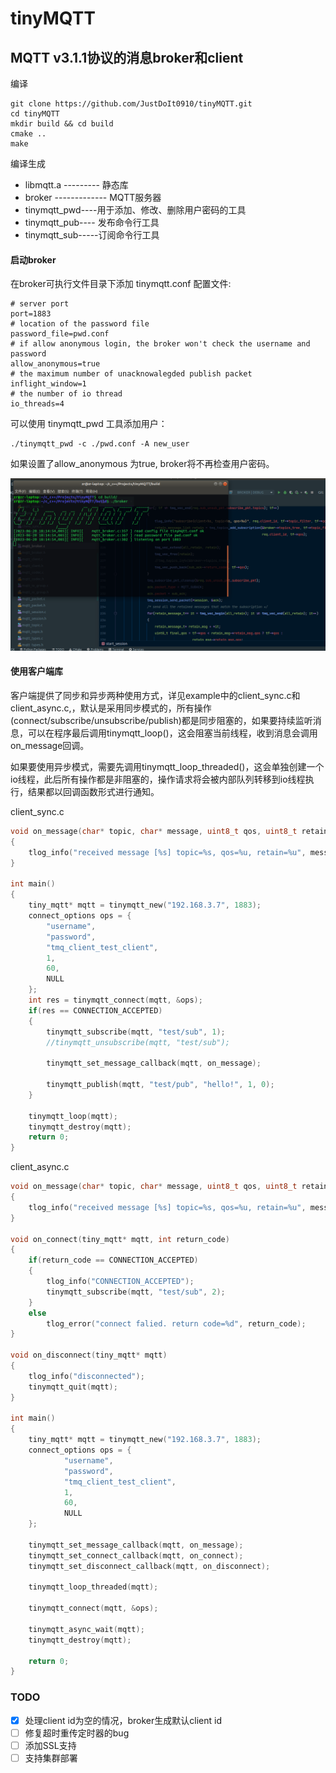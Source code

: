 # tinyMQTT

## MQTT v3.1.1协议的消息broker和client

编译
```shell
git clone https://github.com/JustDoIt0910/tinyMQTT.git
cd tinyMQTT
mkdir build && cd build
cmake ..
make
```

编译生成
- libmqtt.a --------- 静态库
- broker ------------- MQTT服务器
- tinymqtt_pwd----用于添加、修改、删除用户密码的工具
- tinymqtt_pub---- 发布命令行工具
- tinymqtt_sub-----订阅命令行工具

#### 启动broker
在broker可执行文件目录下添加 tinymqtt.conf 配置文件:
```nginx configuration
# server port
port=1883
# location of the password file
password_file=pwd.conf
# if allow anonymous login, the broker won't check the username and password
allow_anonymous=true
# the maximum number of unacknowalegded publish packet
inflight_window=1
# the number of io thread
io_threads=4

```

可以使用 tinymqtt_pwd 工具添加用户：

```shell
./tinymqtt_pwd -c ./pwd.conf -A new_user
```

如果设置了allow_anonymous 为true, broker将不再检查用户密码。

![p1](https://github.com/JustDoIt0910/MarkDownPictures/blob/main/tinyMQTT/p1.png)

#### 使用客户端库

客户端提供了同步和异步两种使用方式，详见example中的client_sync.c和client_async.c,，默认是采用同步模式的，所有操作(connect/subscribe/unsubscribe/publish)都是同步阻塞的，如果要持续监听消息，可以在程序最后调用tinymqtt_loop()，这会阻塞当前线程，收到消息会调用on_message回调。

如果要使用异步模式，需要先调用tinymqtt_loop_threaded()，这会单独创建一个io线程，此后所有操作都是非阻塞的，操作请求将会被内部队列转移到io线程执行，结果都以回调函数形式进行通知。

client_sync.c

```c
void on_message(char* topic, char* message, uint8_t qos, uint8_t retain)
{
    tlog_info("received message [%s] topic=%s, qos=%u, retain=%u", message, topic, qos, retain);
}

int main()
{
    tiny_mqtt* mqtt = tinymqtt_new("192.168.3.7", 1883);
    connect_options ops = {
        "username",
        "password",
        "tmq_client_test_client",
        1,
        60,
        NULL
    };
    int res = tinymqtt_connect(mqtt, &ops);
    if(res == CONNECTION_ACCEPTED)
    {
        tinymqtt_subscribe(mqtt, "test/sub", 1);
        //tinymqtt_unsubscribe(mqtt, "test/sub");

        tinymqtt_set_message_callback(mqtt, on_message);

        tinymqtt_publish(mqtt, "test/pub", "hello!", 1, 0);
    }

    tinymqtt_loop(mqtt);
    tinymqtt_destroy(mqtt);
    return 0;
}
```



client_async.c

```c
void on_message(char* topic, char* message, uint8_t qos, uint8_t retain)
{
    tlog_info("received message [%s] topic=%s, qos=%u, retain=%u", message, topic, qos, retain);
}

void on_connect(tiny_mqtt* mqtt, int return_code)
{
    if(return_code == CONNECTION_ACCEPTED)
    {
        tlog_info("CONNECTION_ACCEPTED");
        tinymqtt_subscribe(mqtt, "test/sub", 2);
    }
    else
        tlog_error("connect falied. return code=%d", return_code);
}

void on_disconnect(tiny_mqtt* mqtt)
{
    tlog_info("disconnected");
    tinymqtt_quit(mqtt);
}

int main()
{
    tiny_mqtt* mqtt = tinymqtt_new("192.168.3.7", 1883);
    connect_options ops = {
            "username",
            "password",
            "tmq_client_test_client",
            1,
            60,
            NULL
    };

    tinymqtt_set_message_callback(mqtt, on_message);
    tinymqtt_set_connect_callback(mqtt, on_connect);
    tinymqtt_set_disconnect_callback(mqtt, on_disconnect);

    tinymqtt_loop_threaded(mqtt);

    tinymqtt_connect(mqtt, &ops);

    tinymqtt_async_wait(mqtt);
    tinymqtt_destroy(mqtt);

    return 0;
}
```

### TODO
- [x] 处理client id为空的情况，broker生成默认client id
- [ ] 修复超时重传定时器的bug
- [ ] 添加SSL支持
- [ ] 支持集群部署

